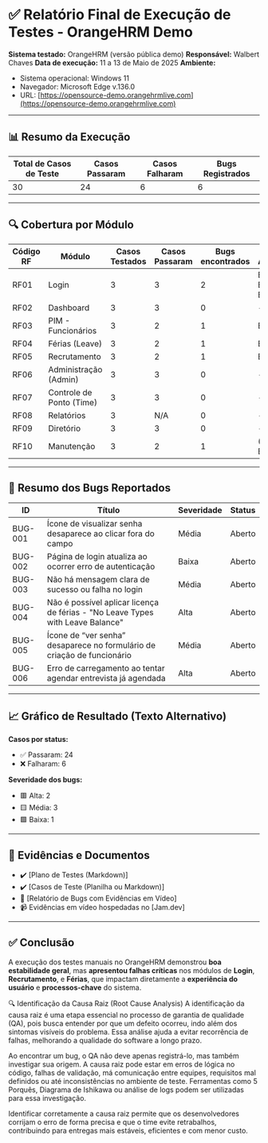 # ✅ **Relatório Final de Execução de Testes - OrangeHRM Demo**

**Sistema testado:** OrangeHRM (versão pública demo)
**Responsável:** Walbert Chaves
**Data de execução:** 11 a 13 de Maio de 2025
**Ambiente:**

* Sistema operacional: Windows 11
* Navegador: Microsoft Edge v.136.0
* URL: [https://opensource-demo.orangehrmlive.com](https://opensource-demo.orangehrmlive.com)

---

## 📊 **Resumo da Execução**

| Total de Casos de Teste | Casos Passaram | Casos Falharam | Bugs Registrados |
| ----------------------- | -------------- | -------------- | ---------------- |
| 30                      | 24             | 6              | 6                |

---

## 🔍 **Cobertura por Módulo**

| Código RF | Módulo                   | Casos Testados | Casos Passaram | Bugs encontrados | Bug(s) Associado(s)       |
| --------- | ------------------------ | -------------- | -------------- | -------------- | ------------------------- |
| RF01      | Login                    | 3              | 3              | 2              | BUG-001, BUG-002, BUG-003 |
| RF02      | Dashboard                | 3              | 3              | 0              | -                         |
| RF03      | PIM - Funcionários       | 3              | 2              | 1              | BUG-005                   |
| RF04      | Férias (Leave)           | 3              | 2              | 1              | BUG-004                   |
| RF05      | Recrutamento             | 3              | 2              | 1              | BUG-006                   |
| RF06      | Administração (Admin)    | 3              | 3              | 0              | -                         |
| RF07      | Controle de Ponto (Time) | 3              | 3              | 0              | -                         |
| RF08      | Relatórios               | 3              | N/A            | 0              | -                         |
| RF09      | Diretório                | 3              | 3              | 0              | -                         |
| RF10      | Manutenção               | 3              | 2              | 1              | (Mesmo que BUG-005)       |

---

## 🐞 **Resumo dos Bugs Reportados**

| ID      | Título                                                                         | Severidade | Status |
| ------- | ------------------------------------------------------------------------------ | ---------- | ------ |
| BUG-001 | Ícone de visualizar senha desaparece ao clicar fora do campo                   | Média      | Aberto |
| BUG-002 | Página de login atualiza ao ocorrer erro de autenticação                       | Baixa      | Aberto |
| BUG-003 | Não há mensagem clara de sucesso ou falha no login                             | Média      | Aberto |
| BUG-004 | Não é possível aplicar licença de férias - "No Leave Types with Leave Balance" | Alta       | Aberto |
| BUG-005 | Ícone de “ver senha” desaparece no formulário de criação de funcionário        | Média      | Aberto |
| BUG-006 | Erro de carregamento ao tentar agendar entrevista já agendada                  | Alta       | Aberto |

---

## 📈 **Gráfico de Resultado (Texto Alternativo)**

**Casos por status:**

* ✅ Passaram: 24
* ❌ Falharam: 6

**Severidade dos bugs:**

* 🟥 Alta: 2
* 🟨 Média: 3
* 🟩 Baixa: 1

---

## 📁 **Evidências e Documentos**

* ✔️ [Plano de Testes (Markdown)]
* ✔️ [Casos de Teste (Planilha ou Markdown)]
* 🐛 [Relatório de Bugs com Evidências em Vídeo]
* 📹 Evidências em vídeo hospedadas no [Jam.dev]

---

## ✅ **Conclusão**

A execução dos testes manuais no OrangeHRM demonstrou **boa estabilidade geral**, mas **apresentou falhas críticas** nos módulos de **Login**, **Recrutamento**, e **Férias**, que impactam diretamente a **experiência do usuário** e **processos-chave** do sistema.

🔍 Identificação da Causa Raiz (Root Cause Analysis)
A identificação da causa raiz é uma etapa essencial no processo de garantia de qualidade (QA), pois busca entender por que um defeito ocorreu, indo além dos sintomas visíveis do problema. Essa análise ajuda a evitar recorrência de falhas, melhorando a qualidade do software a longo prazo.

Ao encontrar um bug, o QA não deve apenas registrá-lo, mas também investigar sua origem. A causa raiz pode estar em erros de lógica no código, falhas de validação, má comunicação entre equipes, requisitos mal definidos ou até inconsistências no ambiente de teste. Ferramentas como 5 Porquês, Diagrama de Ishikawa ou análise de logs podem ser utilizadas para essa investigação.

Identificar corretamente a causa raiz permite que os desenvolvedores corrijam o erro de forma precisa e que o time evite retrabalhos, contribuindo para entregas mais estáveis, eficientes e com menor custo.

